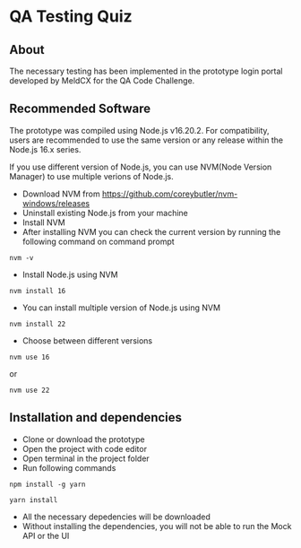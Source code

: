 # QA Testing Quiz

## About
The necessary testing has been implemented in the prototype login portal developed by MeldCX for the QA Code Challenge.

## Recommended Software
The prototype was compiled using Node.js v16.20.2.
For compatibility, users are recommended to use the same version or any release within the Node.js 16.x series.

If you use different version of Node.js, you can use NVM(Node Version Manager) to use multiple verions of Node.js.

- Download NVM from https://github.com/coreybutler/nvm-windows/releases
- Uninstall existing Node.js from your machine
- Install NVM
- After installing NVM you can check the current version by running the following command on command prompt
```
nvm -v

```
- Install Node.js using NVM
```
nvm install 16

```
- You can install multiple version of Node.js using NVM
```
nvm install 22

```
- Choose between different versions
```
nvm use 16

```
or

```
nvm use 22

```
## Installation and dependencies
- Clone or download the prototype
- Open the project with code editor
- Open terminal in the project folder
- Run following commands
```
npm install -g yarn

```
```
yarn install

```
- All the necessary depedencies will be downloaded
- Without installing the dependencies, you will not be able to run the Mock API or the UI



